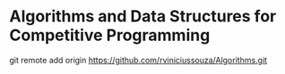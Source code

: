# Algorithms and Data Structures for Competitive Programming
git remote add origin https://github.com/rviniciussouza/Algorithms.git
